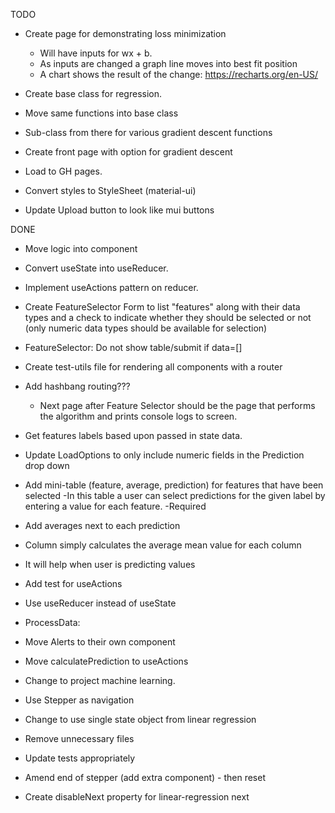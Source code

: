 TODO

- Create page for demonstrating loss minimization
    - Will have inputs for wx + b.
    - As inputs are changed a graph line moves into best fit position
    - A chart shows the result of the change: https://recharts.org/en-US/

-   Create base class for regression.
-   Move same functions into base class
-   Sub-class from there for various gradient descent functions
-   Create front page with option for gradient descent
-   Load to GH pages.
-   Convert styles to StyleSheet (material-ui)
-   Update Upload button to look like mui buttons

DONE

-   Move logic into component
-   Convert useState into useReducer.
-   Implement useActions pattern on reducer.
-   Create FeatureSelector Form to list "features" along with their
    data types and a check to indicate whether they should be selected
    or not (only numeric data types should be available for selection)
-   FeatureSelector: Do not show table/submit if data=[]
-   Create test-utils file for rendering all components with a router
-   Add hashbang routing???
    -   Next page after Feature Selector should be the page that performs the
        algorithm and prints console logs to screen.
-   Get features labels based upon passed in state data.
-   Update LoadOptions to only include numeric fields in the Prediction drop down

-   Add mini-table (feature, average, prediction) for features that have been selected
    -In this table a user can select predictions for the given label
    by entering a value for each feature.
    -Required

-   Add averages next to each prediction
-   Column simply calculates the average mean value for each column
-   It will help when user is predicting values

-   Add test for useActions
-   Use useReducer instead of useState
-   ProcessData:

-   Move Alerts to their own component
-   Move calculatePrediction to useActions
-   Change to project machine learning.
-   Use Stepper as navigation
-   Change to use single state object from linear regression
-   Remove unnecessary files
-   Update tests appropriately
-   Amend end of stepper (add extra component) - then reset
-   Create disableNext property for linear-regression next
